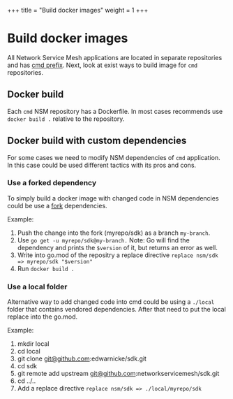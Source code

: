 +++
title = "Build docker images"
weight = 1
+++

# Build docker images

All Network Service Mesh applications are located in separate repositories and has [cmd prefix](https://github.com/networkservicemesh?q=cmd&type=all&language=&sort=). Next, look at exist ways to build image for `cmd` repositories.

## Docker build

Each `cmd` NSM repository has a Dockerfile. In most cases recommends use `docker build .` relative to the repository.


## Docker build with custom dependencies

For some cases we need to modify NSM dependencies of `cmd` application. In this case could be used different tactics with its pros and cons.

### Use a forked dependency

To simply build a docker image with changed code in NSM dependencies could be use a [fork](https://docs.github.com/en/get-started/quickstart/fork-a-repo) dependencies.


Example:

1. Push the change into the fork (myrepo/sdk) as a branch `my-branch`.
2. Use `go get -u myrepo/sdk@my-branch.` Note: Go will find the dependency and prints the `$version` of it, but returns an error as well. 
3. Write into go.mod of the repositry a replace directive `replace nsm/sdk => myrepo/sdk "$version"`
4. Run `docker build .`


### Use a local folder

Alternative way to add changed code into cmd could be using a `./local` folder that contains vendored dependencies. After that need to put the local replace into the go.mod.


Example:

1. mkdir local
2. cd local
3. git clone  git@github.com:edwarnicke/sdk.git
4. cd sdk
5. git remote add upstream git@github.com:networkservicemesh/sdk.git
6. cd ../..
7. Add a replace directive `replace nsm/sdk => ./local/myrepo/sdk`

